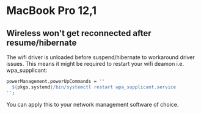 # MacBook Pro 12,1

## Wireless won't get reconnected after resume/hibernate

The wifi driver is unloaded before suspend/hibernate to workaround driver issues.
This means it might be required to restart your wifi deamon i.e. wpa_supplicant:

```nix
powerManagement.powerUpCommands = ''
  ${pkgs.systemd}/bin/systemctl restart wpa_supplicant.service
'';
```

You can apply this to your network management software of choice.
